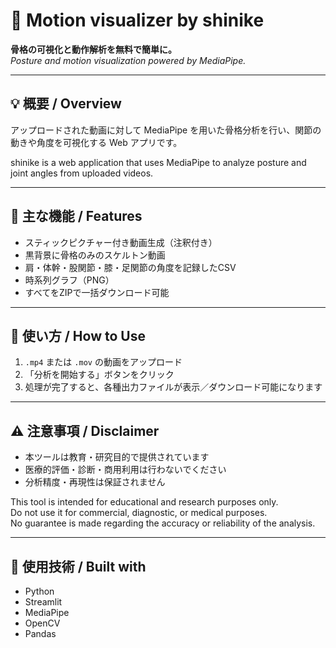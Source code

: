 # 🎥 Motion visualizer by shinike

**骨格の可視化と動作解析を無料で簡単に。**  
_Posture and motion visualization powered by MediaPipe._

---

## 💡 概要 / Overview

アップロードされた動画に対して MediaPipe を用いた骨格分析を行い、関節の動きや角度を可視化する Web アプリです。

shinike is a web application that uses MediaPipe to analyze posture and joint angles from uploaded videos.

---

## 🧭 主な機能 / Features

- スティックピクチャー付き動画生成（注釈付き）
- 黒背景に骨格のみのスケルトン動画
- 肩・体幹・股関節・膝・足関節の角度を記録したCSV
- 時系列グラフ（PNG）
- すべてをZIPで一括ダウンロード可能

---

## 🚀 使い方 / How to Use

1. `.mp4` または `.mov` の動画をアップロード  
2. 「分析を開始する」ボタンをクリック  
3. 処理が完了すると、各種出力ファイルが表示／ダウンロード可能になります

---

## ⚠️ 注意事項 / Disclaimer

- 本ツールは教育・研究目的で提供されています  
- 医療的評価・診断・商用利用は行わないでください  
- 分析精度・再現性は保証されません  

This tool is intended for educational and research purposes only.  
Do not use it for commercial, diagnostic, or medical purposes.  
No guarantee is made regarding the accuracy or reliability of the analysis.

---

## 🧪 使用技術 / Built with

- Python
- Streamlit
- MediaPipe
- OpenCV
- Pandas